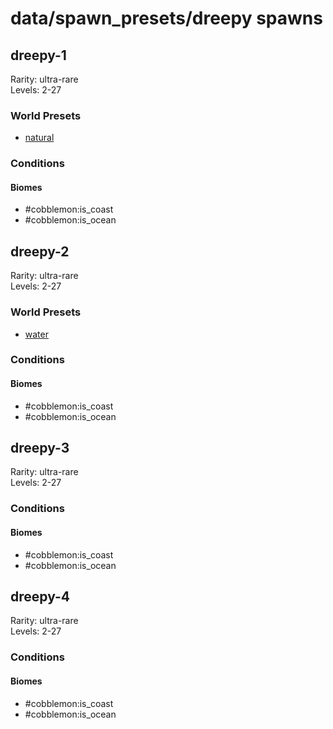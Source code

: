 # data/spawn_presets/dreepy spawns  
  
## dreepy-1  
Rarity: ultra-rare  
Levels: 2-27  
  
### World Presets  
* [natural](/data/world_presets/natural.md)  
  
### Conditions  
  
#### Biomes  
  * #cobblemon:is_coast
  * #cobblemon:is_ocean
  
  
## dreepy-2  
Rarity: ultra-rare  
Levels: 2-27  
  
### World Presets  
* [water](/data/world_presets/water.md)  
  
### Conditions  
  
#### Biomes  
  * #cobblemon:is_coast
  * #cobblemon:is_ocean
  
  
## dreepy-3  
Rarity: ultra-rare  
Levels: 2-27  
  
### Conditions  
  
#### Biomes  
  * #cobblemon:is_coast
  * #cobblemon:is_ocean
  
  
## dreepy-4  
Rarity: ultra-rare  
Levels: 2-27  
  
### Conditions  
  
#### Biomes  
  * #cobblemon:is_coast
  * #cobblemon:is_ocean
  
